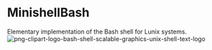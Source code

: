 # MinishellBash
Elementary implementation of the Bash shell for Lunix systems.
![png-clipart-logo-bash-shell-scalable-graphics-unix-shell-text-logo](https://github.com/user-attachments/assets/1133b88e-a286-4f42-8530-8f5e664218fc)
